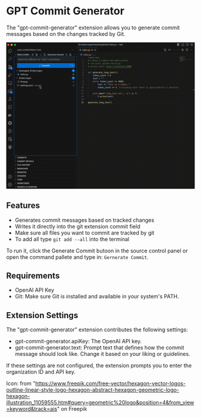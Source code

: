 # GPT Commit Generator

The "gpt-commit-generator" extension allows you to generate commit messages based on the changes tracked by Git.

![Alt Text](/images/usage.gif)

## Features

- Generates commit messages based on tracked changes
- Writes it directly into the git extension commit field
- Make sure all files you want to commit are tracked by git
- To add all type ```git add --all``` into the terminal

To run it, click the Generate Commit butoon in the source control panel or open the command pallete and type in: ```Gernerate Commit```.

## Requirements

- OpenAI API Key
- Git: Make sure Git is installed and available in your system's PATH.

## Extension Settings

The "gpt-commit-generator" extension contributes the following settings:

- gpt-commit-generator.apiKey: The OpenAI API key.
- gpt-commit-generator.text: Prompt text that defines how the commit message should look like. Change it based on your liking or guidelines.

If these settings are not configured, the extension prompts you to enter the organization ID and API key.

Icon: from "https://www.freepik.com/free-vector/hexagon-vector-logos-outline-linear-style-logo-hexagon-abstract-hexagon-geometric-logo-hexagon-illustration_11059555.htm#query=geometric%20logo&position=4&from_view=keyword&track=ais" on Freepik
